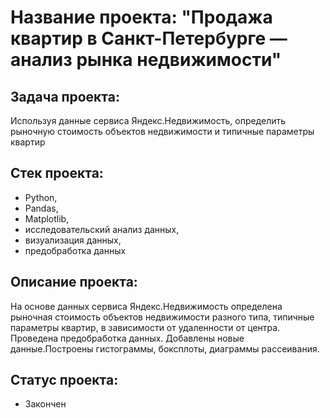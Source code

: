 # **Название проекта:** "Продажа квартир в Санкт-Петербурге — анализ рынка недвижимости" 

##  **Задача проекта:**

Используя данные сервиса Яндекс.Недвижимость, определить рыночную стоимость объектов недвижимости и типичные параметры квартир

##  **Стек проекта:**
- Python, 
- Pandas, 
- Matplotlib, 
- исследовательский анализ данных, 
- визуализация данных, 
- предобработка данных

## **Описание проекта:**
На основе данных сервиса Яндекс.Недвижимость определена рыночная стоимость объектов недвижимости разного типа, типичные параметры квартир, в зависимости от удаленности от центра. Проведена предобработка данных. Добавлены новые данные.Построены гистограммы, боксплоты, диаграммы рассеивания.

## **Статус проекта:**
- Закончен 